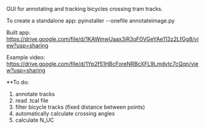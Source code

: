 GUI for annotating and tracking bicycles crossing tram tracks.

To create a standalone app: pyinstaller --onefile annotateimage.py

Built app: <https://drive.google.com/file/d/1KAWmwUaax3iR3oF0VGeYAe113z2LfGg8/view?usp=sharing>

Example video: <https://drive.google.com/file/d/1Yp2f51HBcForeNRBcXFL9Lmdvtc7cQqn/view?usp=sharing>


**To do:
1. annotate tracks
2. read .tcal file
3. filter bicycle tracks (fixed distance between points)
4. automatically calculate crossing angles
5. calculate N_UC
